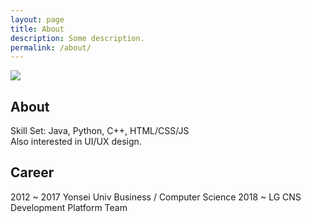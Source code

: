 ```yaml
---
layout: page
title: About
description: Some description.
permalink: /about/
---
```


<img itemprop="image" class="img-rounded" src="../assets/img/profile.jpg" />

## About

Skill Set: Java, Python, C++, HTML/CSS/JS<br>
Also interested in UI/UX design.

## Career
2012 ~ 2017 Yonsei Univ Business / Computer Science
2018 ~      LG CNS Development Platform Team